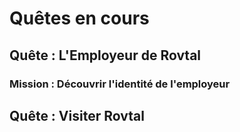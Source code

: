 # Quêtes en cours

## Quête : L'Employeur de Rovtal
### Mission : Découvrir l'identité de l'employeur

## Quête : Visiter Rovtal